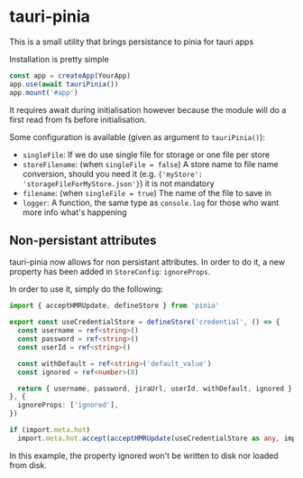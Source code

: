 # tauri-pinia

This is a small utility that brings persistance to pinia for tauri apps

Installation is pretty simple

```ts
const app = createApp(YourApp)
app.use(await tauriPinia())
app.mount('#app')
```

It requires await during initialisation however because the module will do a first read from fs before initialisation.

Some configuration is available (given as argument to `tauriPinia()`):

- `singleFile`: If we do use single file for storage or one file per store
- `storeFilename`: (when `singleFile = false`) A store name to file name conversion, should you need it (e.g. `{'myStore': 'storageFileForMyStore.json'}`) it is not mandatory
- `filename`: (when `singleFile = true`) The name of the file to save in
- `logger`: A function, the same type as `console.log` for those who want more info what's happening

## Non-persistant attributes

tauri-pinia now allows for non persistant attributes. In order to do it, a new property has been added in `StoreConfig`: `ignoreProps`.

In order to use it, simply do the following:

``` ts
import { acceptHMRUpdate, defineStore } from 'pinia'

export const useCredentialStore = defineStore('credential', () => {
  const username = ref<string>()
  const password = ref<string>()
  const userId = ref<string>()

  const withDefault = ref<string>('default_value')
  const ignored = ref<number>(0)

  return { username, password, jiraUrl, userId, withDefault, ignored }
}, {
  ignoreProps: ['ignored'],
})

if (import.meta.hot)
  import.meta.hot.accept(acceptHMRUpdate(useCredentialStore as any, import.meta.hot))
```

In this example, the property ignored won't be written to disk nor loaded from disk.